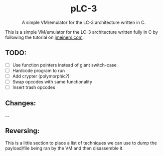 <h1 align=center>pLC-3</h1>
<p align=center>
    A simple VM/emulator for the LC-3 architecture written in C.
</p>

This is a simple VM/emulator for the LC-3 architecture written 
fully in C by following the tutorial on 
[jmeiners.com](https://www.jmeiners.com/lc3-vm/).

## TODO:

- [ ] Use function pointers instead of giant switch-case
- [ ] Hardcode program to run
- [ ] Add crypter (polymorphic?)
- [ ] Swap opcodes with same functionality
- [ ] Insert trash opcodes

## Changes:

...

## Reversing:

This is a little section to place a list of techniques we can use to dump the payload/file being ran by the VM and then disassemble it.
